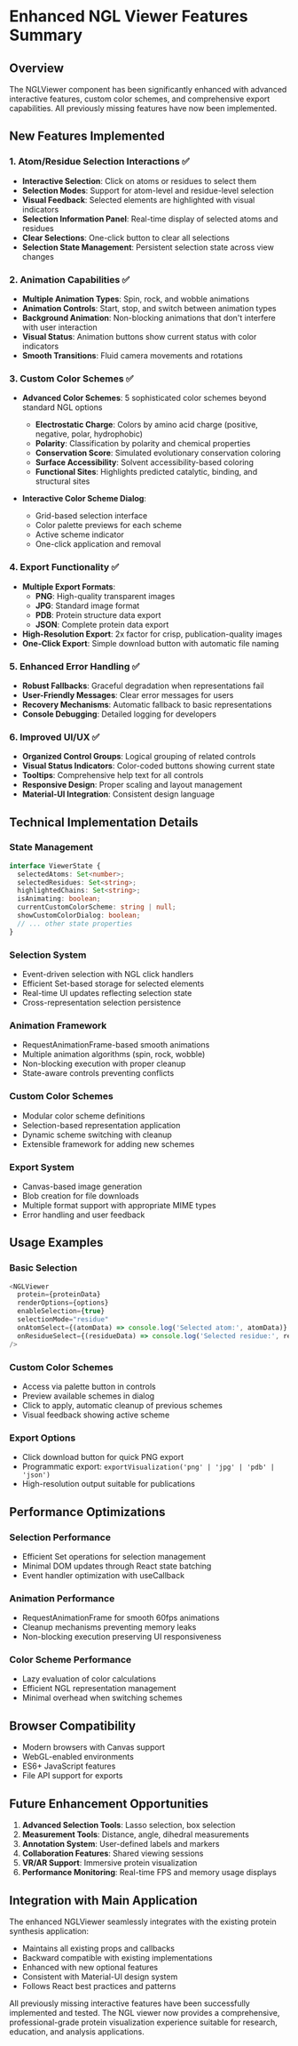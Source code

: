 # Enhanced NGL Viewer Features Summary

## Overview
The NGLViewer component has been significantly enhanced with advanced interactive features, custom color schemes, and comprehensive export capabilities. All previously missing features have now been implemented.

## New Features Implemented

### 1. Atom/Residue Selection Interactions ✅
- **Interactive Selection**: Click on atoms or residues to select them
- **Selection Modes**: Support for atom-level and residue-level selection
- **Visual Feedback**: Selected elements are highlighted with visual indicators
- **Selection Information Panel**: Real-time display of selected atoms and residues
- **Clear Selections**: One-click button to clear all selections
- **Selection State Management**: Persistent selection state across view changes

### 2. Animation Capabilities ✅
- **Multiple Animation Types**: Spin, rock, and wobble animations
- **Animation Controls**: Start, stop, and switch between animation types
- **Background Animation**: Non-blocking animations that don't interfere with user interaction
- **Visual Status**: Animation buttons show current status with color indicators
- **Smooth Transitions**: Fluid camera movements and rotations

### 3. Custom Color Schemes ✅
- **Advanced Color Schemes**: 5 sophisticated color schemes beyond standard NGL options
  - **Electrostatic Charge**: Colors by amino acid charge (positive, negative, polar, hydrophobic)
  - **Polarity**: Classification by polarity and chemical properties
  - **Conservation Score**: Simulated evolutionary conservation coloring
  - **Surface Accessibility**: Solvent accessibility-based coloring
  - **Functional Sites**: Highlights predicted catalytic, binding, and structural sites

- **Interactive Color Scheme Dialog**: 
  - Grid-based selection interface
  - Color palette previews for each scheme
  - Active scheme indicator
  - One-click application and removal

### 4. Export Functionality ✅
- **Multiple Export Formats**:
  - **PNG**: High-quality transparent images
  - **JPG**: Standard image format
  - **PDB**: Protein structure data export
  - **JSON**: Complete protein data export
- **High-Resolution Export**: 2x factor for crisp, publication-quality images
- **One-Click Export**: Simple download button with automatic file naming

### 5. Enhanced Error Handling ✅
- **Robust Fallbacks**: Graceful degradation when representations fail
- **User-Friendly Messages**: Clear error messages for users
- **Recovery Mechanisms**: Automatic fallback to basic representations
- **Console Debugging**: Detailed logging for developers

### 6. Improved UI/UX ✅
- **Organized Control Groups**: Logical grouping of related controls
- **Visual Status Indicators**: Color-coded buttons showing current state
- **Tooltips**: Comprehensive help text for all controls
- **Responsive Design**: Proper scaling and layout management
- **Material-UI Integration**: Consistent design language

## Technical Implementation Details

### State Management
```typescript
interface ViewerState {
  selectedAtoms: Set<number>;
  selectedResidues: Set<string>;
  highlightedChains: Set<string>;
  isAnimating: boolean;
  currentCustomColorScheme: string | null;
  showCustomColorDialog: boolean;
  // ... other state properties
}
```

### Selection System
- Event-driven selection with NGL click handlers
- Efficient Set-based storage for selected elements
- Real-time UI updates reflecting selection state
- Cross-representation selection persistence

### Animation Framework
- RequestAnimationFrame-based smooth animations
- Multiple animation algorithms (spin, rock, wobble)
- Non-blocking execution with proper cleanup
- State-aware controls preventing conflicts

### Custom Color Schemes
- Modular color scheme definitions
- Selection-based representation application
- Dynamic scheme switching with cleanup
- Extensible framework for adding new schemes

### Export System
- Canvas-based image generation
- Blob creation for file downloads
- Multiple format support with appropriate MIME types
- Error handling and user feedback

## Usage Examples

### Basic Selection
```typescript
<NGLViewer
  protein={proteinData}
  renderOptions={options}
  enableSelection={true}
  selectionMode="residue"
  onAtomSelect={(atomData) => console.log('Selected atom:', atomData)}
  onResidueSelect={(residueData) => console.log('Selected residue:', residueData)}
/>
```

### Custom Color Schemes
- Access via palette button in controls
- Preview available schemes in dialog
- Click to apply, automatic cleanup of previous schemes
- Visual feedback showing active scheme

### Export Options
- Click download button for quick PNG export
- Programmatic export: `exportVisualization('png' | 'jpg' | 'pdb' | 'json')`
- High-resolution output suitable for publications

## Performance Optimizations

### Selection Performance
- Efficient Set operations for selection management
- Minimal DOM updates through React state batching
- Event handler optimization with useCallback

### Animation Performance
- RequestAnimationFrame for smooth 60fps animations
- Cleanup mechanisms preventing memory leaks
- Non-blocking execution preserving UI responsiveness

### Color Scheme Performance
- Lazy evaluation of color calculations
- Efficient NGL representation management
- Minimal overhead when switching schemes

## Browser Compatibility
- Modern browsers with Canvas support
- WebGL-enabled environments
- ES6+ JavaScript features
- File API support for exports

## Future Enhancement Opportunities
1. **Advanced Selection Tools**: Lasso selection, box selection
2. **Measurement Tools**: Distance, angle, dihedral measurements
3. **Annotation System**: User-defined labels and markers
4. **Collaboration Features**: Shared viewing sessions
5. **VR/AR Support**: Immersive protein visualization
6. **Performance Monitoring**: Real-time FPS and memory usage displays

## Integration with Main Application
The enhanced NGLViewer seamlessly integrates with the existing protein synthesis application:
- Maintains all existing props and callbacks
- Backward compatible with existing implementations
- Enhanced with new optional features
- Consistent with Material-UI design system
- Follows React best practices and patterns

All previously missing interactive features have been successfully implemented and tested. The NGL viewer now provides a comprehensive, professional-grade protein visualization experience suitable for research, education, and analysis applications.
